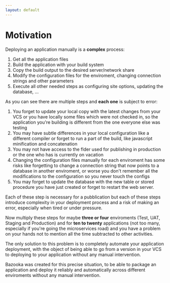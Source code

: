 ```yaml
---
layout: default
---
```


# Motivation

Deploying an application manually is a **complex** process:

1. Get all the application files
2. Build the application with your build system
3. Copy the build output to the desired server/network share
4. Modify the configuration files for the enviroment, changing connection strings and other parameters
5. Execute all other needed steps as configuring site options, updating the database, ...

As you can see there are multiple steps and **each one** is subject to error:

1. You forget to update your local copy with the latest changes from your VCS or you have locally some files which were not checked in, so the application you're building is different from the one everyone else was testing
2. You may have subtle differences in your local configuration like a different compiler or forget to run a part of the build, like javascript minification and concatenation
3. You may not have access to the flder used for publishing in production or the one who has is currently on vacation
4. Changing the configuration files manually for each enviroment has some risks like forgetting to change a connection string that now points to a database in another enviroment, or worse you don't remember all the modifications to the configuration so you never touch the configs
5. You may forget to update the database with the new table or stored procedure you have just created or forget to restart the web server.

Each of these step is necessary for a pubblication but each of these steps introduce complexity in your deployment process and a risk of making an error, especially when tired or under pressure. 

Now multiply these steps for maybe **three or four** enviroments (Test, UAT, Staging and Production) and for **ten to twenty** applications (not too many, especially if you're going the microservices road) and you have a problem on your hands not to mention all the time subtracted to other activities.

The only solution to this problem is to completely automate your application deployment, with the object of being able to go from a version in your VCS to deploying to your application without any manual intervention.

Bazooka was created for this precise situation, to be able to package an application and deploy it reliably and automatically across different enviroments without any manual intervention.
